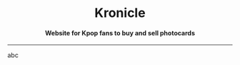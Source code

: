 <h1 style="text-align: center">Kronicle</h1>
<h4 style="text-align: center">Website for Kpop fans to buy and sell photocards</h4>
<hr>
<p>abc</p>




